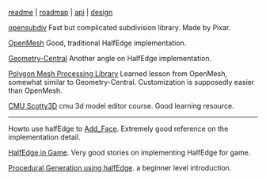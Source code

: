 [readme](../README.md)  | [roadmap](roadmap.md) | [api](api.md) | [design](design_note.md)

[opensubdiv](https://graphics.pixar.com/opensubdiv/overview.html) Fast but complicated subdivision library. Made by Pixar.

[OpenMesh](https://www.graphics.rwth-aachen.de/software/openmesh/) Good, traditional HalfEdge implementation.

[Geometry-Central](https://geometry-central.net/) Another angle on HalfEdge implementation.

[Polygon Mesh Processing Library](https://www.pmp-library.org/) Learned lesson from OpenMesh, somewhat similar to Geometry-Central. Customization is supposedly easier than OpenMesh.

[CMU Scotty3D](https://www.github.com/CMU-Graphics/Scotty3D) cmu 3d model editor course. Good learning resource. 


-------------------------------------

Howto use halfEdge to [Add_Face](https://kaba.hilvi.org/pastel-1.5.0/pastel/geometry/halfmesh/halfmesh.htm). Extremely good reference on the implementation detail.

[HalfEdge in Game](https://fgiesen.wordpress.com/2012/03/24/half-edge-based-mesh-representations-practice/). Very good stories on implementing HalfEdge for game.

[Procedural Generation using halfEdge](https://martindevans.me/game-development/2016/03/30/Procedural-Generation-For-Dummies-Half-Edge-Geometry/). a beginner level introduction.